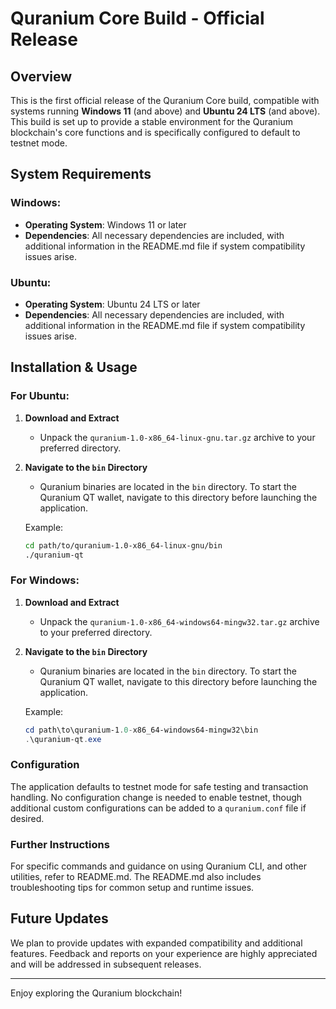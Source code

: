 # Quranium Core Build - Official Release

## Overview

This is the first official release of the Quranium Core build, compatible with systems running **Windows 11** (and above) and **Ubuntu 24 LTS** (and above). This build is set up to provide a stable environment for the Quranium blockchain's core functions and is specifically configured to default to testnet mode.

## System Requirements

### Windows:
* **Operating System**: Windows 11 or later
* **Dependencies**: All necessary dependencies are included, with additional information in the README.md file if system compatibility issues arise.

### Ubuntu:
* **Operating System**: Ubuntu 24 LTS or later
* **Dependencies**: All necessary dependencies are included, with additional information in the README.md file if system compatibility issues arise.

## Installation & Usage

### For Ubuntu:

1. **Download and Extract**
   - Unpack the `quranium-1.0-x86_64-linux-gnu.tar.gz` archive to your preferred directory.

2. **Navigate to the `bin` Directory**
   - Quranium binaries are located in the `bin` directory. To start the Quranium QT wallet, navigate to this directory before launching the application.

   Example:
   ```bash
   cd path/to/quranium-1.0-x86_64-linux-gnu/bin
   ./quranium-qt

### For Windows:

1. **Download and Extract**
   - Unpack the `quranium-1.0-x86_64-windows64-mingw32.tar.gz` archive to your preferred directory.

2. **Navigate to the `bin` Directory**
   - Quranium binaries are located in the `bin` directory. To start the Quranium QT wallet, navigate to this directory before launching the application.

   Example:
   ```powershell
   cd path\to\quranium-1.0-x86_64-windows64-mingw32\bin
   .\quranium-qt.exe


### Configuration

The application defaults to testnet mode for safe testing and transaction handling. No configuration change is needed to enable testnet, though additional custom configurations can be added to a `quranium.conf` file if desired.

### Further Instructions

For specific commands and guidance on using Quranium CLI, and other utilities, refer to README.md. The README.md also includes troubleshooting tips for common setup and runtime issues.

## Future Updates

We plan to provide updates with expanded compatibility and additional features. Feedback and reports on your experience are highly appreciated and will be addressed in subsequent releases.

---

Enjoy exploring the Quranium blockchain!